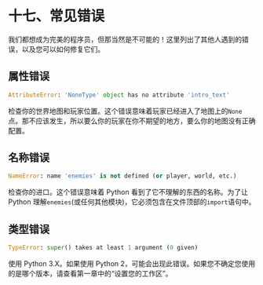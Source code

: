 # 十七、常见错误

我们都想成为完美的程序员，但那当然是不可能的！这里列出了其他人遇到的错误，以及您可以如何修复它们。

## 属性错误

```py
AttributeError: 'NoneType' object has no attribute 'intro_text'

```

检查你的世界地图和玩家位置。这个错误意味着玩家已经进入了地图上的`None`点。那不应该发生，所以要么你的玩家在你不期望的地方，要么你的地图没有正确配置。

## 名称错误

```py
NameError: name 'enemies' is not defined (or player, world, etc.)

```

检查你的进口。这个错误意味着 Python 看到了它不理解的东西的名称。为了让 Python 理解`enemies`(或任何其他模块)，它必须包含在文件顶部的`import`语句中。

## 类型错误

```py
TypeError: super() takes at least 1 argument (0 given)

```

使用 Python 3.X。如果使用 Python 2，可能会出现此错误。如果您不确定您使用的是哪个版本，请查看第一章中的“设置您的工作区”。